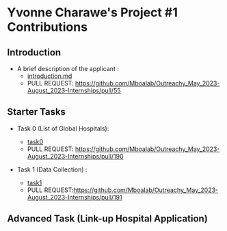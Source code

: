 # Yvonne Charawe's Project #1 Contributions

## Introduction

+ A brief description of the applicant :
  + [introduction.md](introduction.md)
  + PULL REQUEST: https://github.com/Mboalab/Outreachy_May_2023-August_2023-Internships/pull/55
  
## Starter Tasks

+ Task 0 (List of Global Hospitals):
  + [task0](task0/)
  + PULL REQUEST: https://github.com/Mboalab/Outreachy_May_2023-August_2023-Internships/pull/190
  
+ Task 1 (Data Collection) :
  + [task1](https://github.com/Charawey-X/Outreachy_May_2023-August_2023-Internships/tree/task_1/Create%20a%20platform%20to%20link-up%20medical%20facilities%20globally/Applicants/Yvonne%20Charawe/task1)
  + PULL REQUEST:https://github.com/Mboalab/Outreachy_May_2023-August_2023-Internships/pull/191
  
## Advanced Task (Link-up Hospital Application)

